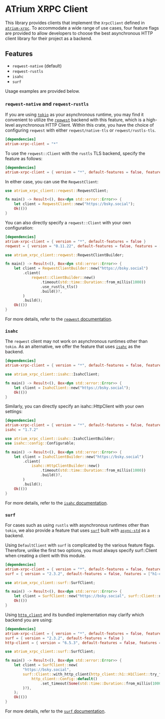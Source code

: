 # ATrium XRPC Client

This library provides clients that implement the `XrpcClient` defined in [`atrium-xrpc`](../atrium-xrpc/). To accommodate a wide range of use cases, four feature flags are provided to allow developers to choose the best asynchronous HTTP client library for their project as a backend.

## Features

- `reqwest-native` (default)
- `reqwest-rustls`
- `isahc`
- `surf`

Usage examples are provided below.

### `reqwest-native` and `reqwest-rustls`

If you are using [`tokio`](https://crates.io/crates/tokio) as your asynchronous runtime, you may find it convenient to utilize the [`reqwest`](https://crates.io/crates/reqwest) backend with this feature, which is a high-level asynchronous HTTP Client. Within this crate, you have the choice of configuring `reqwest` with either `reqwest/native-tls` or `reqwest/rustls-tls`.

```toml
[dependencies]
atrium-xrpc-client = "*"
```

To use the `reqwest::Client` with the `rustls` TLS backend, specify the feature as follows:

```toml
[dependencies]
atrium-xrpc-client = { version = "*", default-features = false, features = ["reqwest-rustls"]}
```

In either case, you can use the `ReqwestClient`:

```rust
use atrium_xrpc_client::reqwest::ReqwestClient;

fn main() -> Result<(), Box<dyn std::error::Error>> {
    let client = ReqwestClient::new("https://bsky.social");
    Ok(())
}
```

You can also directly specify a `reqwest::Client` with your own configuration:

```toml
[dependencies]
atrium-xrpc-client = { version = "*", default-features = false }
reqwest = { version = "0.11.22", default-features = false, features = ["rustls-tls"] }
```

```rust
use atrium_xrpc_client::reqwest::ReqwestClientBuilder;

fn main() -> Result<(), Box<dyn std::error::Error>> {
    let client = ReqwestClientBuilder::new("https://bsky.social")
        .client(
            reqwest::ClientBuilder::new()
                .timeout(std::time::Duration::from_millis(1000))
                .use_rustls_tls()
                .build()?,
        )
        .build();
    Ok(())
}
```

For more details, refer to the [`reqwest` documentation](https://docs.rs/reqwest).

### `isahc`

The `reqwest` client may not work on asynchronous runtimes other than `tokio`. As an alternative, we offer the feature that uses [`isahc`](https://crates.io/crates/isahc) as the backend.

```toml
[dependencies]
atrium-xrpc-client = { version = "*", default-features = false, features = ["isahc"]}
```

```rust
use atrium_xrpc_client::isahc::IsahcClient;

fn main() -> Result<(), Box<dyn std::error::Error>> {
    let client = IsahcClient::new("https://bsky.social");
    Ok(())
}
```

Similarly, you can directly specify an isahc::HttpClient with your own settings:

```toml
[dependencies]
atrium-xrpc-client = { version = "*", default-features = false, features = ["isahc"]}
isahc = "1.7.2"
```

```rust
use atrium_xrpc_client::isahc::IsahcClientBuilder;
use isahc::config::Configurable;

fn main() -> Result<(), Box<dyn std::error::Error>> {
    let client = IsahcClientBuilder::new("https://bsky.social")
        .client(
            isahc::HttpClientBuilder::new()
                .timeout(std::time::Duration::from_millis(1000))
                .build()?,
        )
        .build();
    Ok(())
}
```

For more details, refer to the [`isahc` documentation](https://docs.rs/isahc).


### `surf`

For cases such as using `rustls` with asynchronous runtimes other than `tokio`, we also provide a feature that uses [`surf`](https://crates.io/crates/surf) built with [`async-std`](https://crates.io/crates/async-std) as a backend.

Using `DefaultClient` with `surf` is complicated by the various feature flags. Therefore, unlike the first two options, you must always specify surf::Client when creating a client with this module.

```toml
[dependencies]
atrium-xrpc-client = { version = "*", default-features = false, features = ["surf"]}
surf = { version = "2.3.2", default-features = false, features = ["h1-client-rustls"] }
```

```rust
use atrium_xrpc_client::surf::SurfClient;

fn main() -> Result<(), Box<dyn std::error::Error>> {
    let client = SurfClient::new("https://bsky.social", surf::Client::new());
    Ok(())
}
```

Using [`http_client`](https://crates.io/crates/http-client) and its bundled implementation may clarify which backend you are using:

```toml
[dependencies]
atrium-xrpc-client = { version = "*", default-features = false, features = ["surf"]}
surf = { version = "2.3.2", default-features = false }
http-client = { version = "6.5.3", default-features = false, features = ["h1_client", "rustls"] }
```

```rust
use atrium_xrpc_client::surf::SurfClient;

fn main() -> Result<(), Box<dyn std::error::Error>> {
    let client = SurfClient::new(
        "https://bsky.social",
        surf::Client::with_http_client(http_client::h1::H1Client::try_from(
            http_client::Config::default()
                .set_timeout(Some(std::time::Duration::from_millis(1000))),
        )?),
    );
    Ok(())
}
```

For more details, refer to the [`surf` documentation](https://docs.rs/surf).
